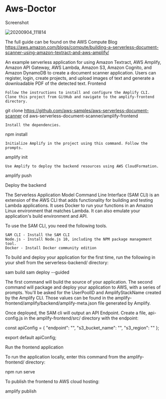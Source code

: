 # Aws-Doctor






Screenshot

![20200904_111814](https://user-images.githubusercontent.com/69034923/93019095-83c77880-f5f2-11ea-9f05-6b9d4157a727.png)


The full guide can be found on the AWS Compute Blog https://aws.amazon.com/blogs/compute/building-a-serverless-document-scanner-using-amazon-textract-and-aws-amplify/

An example serverless application for using Amazon Textract, AWS Amplify, Amazon API Gateway, AWS Lambda, Amazon S3, Amazon Cognito, and Amazon DynamoDB to create a document scanner application. Users can register, login, create projects, and upload images of text and generate a downloadable PDF of the detected text.
Frontend

    Follow the instructions to install and configure the Amplify CLI.
    Clone this project from GitHub and navigate to the amplify-frontend directory.

git clone https://github.com/aws-samples/aws-serverless-document-scanner
cd aws-serverless-document-scanner/amplify-frontend

    Install the dependencies.

npm install

    Initialize Amplify in the project using this command. Follow the prompts.

amplify init

    Use Amplify to deploy the backend resources using AWS CloudFormation.

amplify push

Deploy the backend

The Serverless Application Model Command Line Interface (SAM CLI) is an extension of the AWS CLI that adds functionality for building and testing Lambda applications. It uses Docker to run your functions in an Amazon Linux environment that matches Lambda. It can also emulate your application's build environment and API.

To use the SAM CLI, you need the following tools.

    SAM CLI - Install the SAM CLI
    Node.js - Install Node.js 10, including the NPM package management tool.
    Docker - Install Docker community edition

To build and deploy your application for the first time, run the following in your shell from the serverless-backend/ directory:

sam build
sam deploy --guided

The first command will build the source of your application. The second command will package and deploy your application to AWS, with a series of prompts. You'll be asked for the UserPoolID and AmplifyStackName created by the Amplify CLI. Those values can be found in the amplify-frontend/amplify/backend/amplify-meta.json file generated by Amplify.

Once deployed, the SAM cli will output an API Endpoint. Create a file, api-config.js in the amplify-frontend/src/ directory with the endpoint:

const apiConfig = {
    "endpoint": "<ENDPOINT>",
    "s3_bucket_name": "<BucketName>",
    "s3_region": "<S3 REGION>"
};

export default apiConfig;

Run the frontend application

To run the application locally, enter this command from the amplify-frontend/ directory:

npm run serve

To publish the frontend to AWS cloud hosting:

amplify publish
